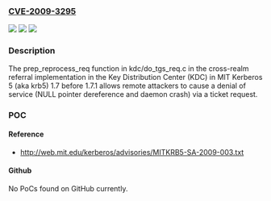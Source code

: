### [CVE-2009-3295](https://cve.mitre.org/cgi-bin/cvename.cgi?name=CVE-2009-3295)
![](https://img.shields.io/static/v1?label=Product&message=n%2Fa&color=blue)
![](https://img.shields.io/static/v1?label=Version&message=n%2Fa&color=blue)
![](https://img.shields.io/static/v1?label=Vulnerability&message=n%2Fa&color=brighgreen)

### Description

The prep_reprocess_req function in kdc/do_tgs_req.c in the cross-realm referral implementation in the Key Distribution Center (KDC) in MIT Kerberos 5 (aka krb5) 1.7 before 1.7.1 allows remote attackers to cause a denial of service (NULL pointer dereference and daemon crash) via a ticket request.

### POC

#### Reference
- http://web.mit.edu/kerberos/advisories/MITKRB5-SA-2009-003.txt

#### Github
No PoCs found on GitHub currently.

